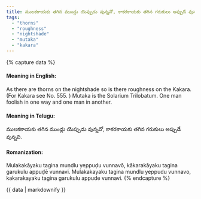 ```yaml
---
title: ములకకాయకు తగిన ముండ్లు యెప్పుడు వున్నవో, కాకరకాయకు తగిన గరుకులు అప్పుడే వున్నవి.
tags:
  - "thorns"
  - "roughness"
  - "nightshade"
  - "mutaka"
  - "kakara"
---
```


{% capture data %}
#### Meaning in English:
As there are thorns on the nightshade so is there roughness on the Kakara.
(For Kakara see No. 555. )
Mutaka is the Solarium Trilobatum.
One man foolish in one way and one man in another.

#### Meaning in Telugu:
ములకకాయకు తగిన ముండ్లు యెప్పుడు వున్నవో, కాకరకాయకు తగిన గరుకులు అప్పుడే వున్నవి.

#### Romanization:
Mulakakāyaku tagina muṇḍlu yeppuḍu vunnavō, kākarakāyaku tagina garukulu appuḍē vunnavi.
Mulakakayaku tagina mundlu yeppudu vunnavo, kakarakayaku tagina garukulu appude vunnavi.
{% endcapture %}

{{ data | markdownify }}

